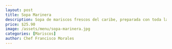 ```yaml
---
layout: post
title: Sopa Marinera
description: Sopa de mariscos frescos del caribe, preparada con toda la tradición Garifuna.
price: $25.90
image: /assets/menu/sopa-marinera.jpg
categories: [Mariscos]
author: Chef Francisco Morales
---
```

